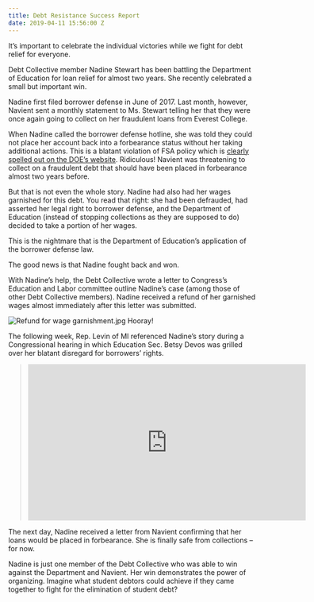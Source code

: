 ```yaml
---
title: Debt Resistance Success Report
date: 2019-04-11 15:56:00 Z
---
```


It’s important to celebrate the individual victories while we fight for debt relief for everyone.
 
Debt Collective member Nadine Stewart has been battling the Department of Education for loan relief for almost two years. She recently celebrated a small but important win. 
 
Nadine first filed borrower defense in June of 2017. Last month, however, Navient sent a monthly statement to Ms. Stewart telling her that they were once again going to collect on her fraudulent loans from Everest College.
 
When Nadine called the borrower defense hotline, she was told they could not place her account back into a forbearance status without her taking additional actions. This is a blatant violation of FSA policy which is [clearly spelled out on the DOE’s website](https://studentaid.ed.gov/sa/repay-loans/forgiveness-cancellation/borrower-defense#forbearance-stopped-collections-status). Ridiculous! Navient was threatening to collect on a fraudulent debt that should have been placed in forbearance almost two years before.  
 
But that is not even the whole story. Nadine had also had her wages garnished for this debt. You read that right: she had been defrauded, had asserted her legal right to borrower defense, and the Department of Education (instead of stopping collections as they are supposed to do) decided to take a portion of her wages.
 
This is the nightmare that is the Department of Education’s application of the borrower defense law.
 
The good news is that Nadine fought back and won. 
 
With Nadine’s help, the Debt Collective wrote a letter to Congress’s Education and Labor committee outline Nadine’s case (among those of other Debt Collective members). Nadine received a refund of her garnished wages almost immediately after this letter was submitted. 
 
![Refund for wage garnishment.jpg](/uploads/Refund%20for%20wage%20garnishment.jpg)
Hooray!
 
The following week, Rep. Levin of MI referenced Nadine’s story during a Congressional hearing in which Education Sec. Betsy Devos was grilled over her blatant disregard for borrowers’ rights.

> <iframe width="560" height="315" src="https://www.youtube.com/embed/GOSrVmbmQ6c" frameborder="0" allow="accelerometer; autoplay; encrypted-media; gyroscope; picture-in-picture" allowfullscreen></iframe>
 
The next day, Nadine received a letter from Navient confirming that her loans would be placed in forbearance. She is finally safe from collections – for now.
 
Nadine is just one member of the Debt Collective who was able to win against the Department and Navient. Her win demonstrates the power of organizing. Imagine what student debtors could achieve if they came together to fight for the elimination of student debt? 
 
 

